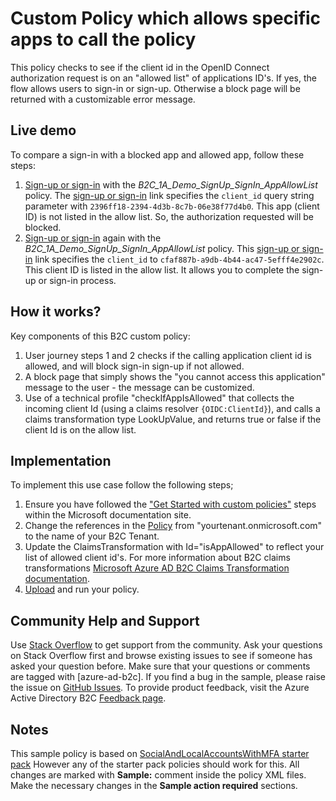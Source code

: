 # Custom Policy which allows specific apps to call the policy

This policy checks to see if the client id in the OpenID Connect authorization request is on an "allowed list" of applications ID's.  If yes, the flow allows users to sign-in or sign-up. Otherwise a block page will be returned with a customizable error message.

## Live demo

To compare a sign-in with a blocked app and allowed app, follow these steps:

1. [Sign-up or sign-in](https://b2clivedemo.b2clogin.com/b2clivedemo.onmicrosoft.com/B2C_1A_Demo_SignUp_SignIn_AppAllowList/oauth2/v2.0/authorize?client_id=2396ff18-2394-4d3b-8c7b-06e38f77d4b0&nonce=defaultNonce&redirect_uri=https://jwt.ms&scope=openid&response_type=id_token&prompt=login)  with the *B2C_1A_Demo_SignUp_SignIn_AppAllowList* policy. The [sign-up or sign-in](https://b2clivedemo.b2clogin.com/b2clivedemo.onmicrosoft.com/B2C_1A_Demo_SignUp_SignIn_AppAllowList/oauth2/v2.0/authorize?client_id=2396ff18-2394-4d3b-8c7b-06e38f77d4b0&nonce=defaultNonce&redirect_uri=https://jwt.ms&scope=openid&response_type=id_token&prompt=login) link specifies the `client_id` query string parameter with `2396ff18-2394-4d3b-8c7b-06e38f77d4b0`. This app (client ID) is not listed in the allow list. So, the authorization requested will be blocked.
1. [Sign-up or sign-in](https://b2clivedemo.b2clogin.com/b2clivedemo.onmicrosoft.com/B2C_1A_Demo_SignUp_SignIn_AppAllowList/oauth2/v2.0/authorize?client_id=cfaf887b-a9db-4b44-ac47-5efff4e2902c&nonce=defaultNonce&redirect_uri=https://jwt.ms&scope=openid&response_type=id_token&prompt=login) again with the *B2C_1A_Demo_SignUp_SignIn_AppAllowList* policy. This [sign-up or sign-in](https://b2clivedemo.b2clogin.com/b2clivedemo.onmicrosoft.com/B2C_1A_Demo_SignUp_SignIn_AppAllowList/oauth2/v2.0/authorize?client_id=cfaf887b-a9db-4b44-ac47-5efff4e2902c&nonce=defaultNonce&redirect_uri=https://jwt.ms&scope=openid&response_type=id_token&prompt=login) link specifies the `client_id` to `cfaf887b-a9db-4b44-ac47-5efff4e2902c`. This client ID is listed in the allow list. It allows you to complete the sign-up or sign-in process.


## How it works?

Key components of this B2C custom policy:

1. User journey steps 1 and 2 checks if the calling application client id is allowed, and will block sign-in sign-up if not allowed.
2. A block page that simply shows the "you cannot access this application" message to the user - the message can be customized.
3. Use of a technical profile "checkIfAppIsAllowed" that collects the incoming client Id (using a claims resolver `{OIDC:ClientId}`), and calls a claims transformation type LookUpValue, and returns true or false if the client Id is on the allow list.


## Implementation

To implement this use case follow the following steps;

1. Ensure you have followed the ["Get Started with custom policies"](https://docs.microsoft.com/azure/active-directory-b2c/custom-policy-get-started) steps within the Microsoft documentation site. 
1. Change the references in the [Policy](policy/B2C_1A_SignUpOrSignin_checkAppId.xml) from "yourtenant.onmicrosoft.com" to the name of your B2C Tenant.
1. Update the ClaimsTransformation with Id="isAppAllowed" to reflect your list of allowed client id's. For more information about B2C claims transformations [Microsoft Azure AD B2C Claims Transformation documentation](https://docs.microsoft.com/azure/active-directory-b2c/claimstransformations).
1. [Upload](https://docs.microsoft.com/azure/active-directory-b2c/custom-policy-get-started#upload-the-policies) and run your policy.

## Community Help and Support

Use [Stack Overflow](https://stackoverflow.com/questions/tagged/azure-ad-b2c) to get support from the community. Ask your questions on Stack Overflow first and browse existing issues to see if someone has asked your question before. Make sure that your questions or comments are tagged with [azure-ad-b2c].
If you find a bug in the sample, please raise the issue on [GitHub Issues](https://github.com/azure-ad-b2c/samples/issues).
To provide product feedback, visit the Azure Active Directory B2C [Feedback page](https://feedback.azure.com/forums/169401-azure-active-directory?category_id=160596).

## Notes

This sample policy is based on [SocialAndLocalAccountsWithMFA starter pack](https://github.com/Azure-Samples/active-directory-b2c-custom-policy-starterpack/tree/master/SocialAndLocalAccountsWithMfa) However any of the starter pack policies should work for this. All changes are marked with **Sample:** comment inside the policy XML files. Make the necessary changes in the **Sample action required** sections. 
